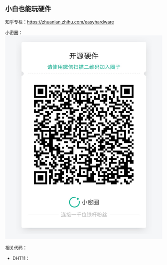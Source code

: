 ## 小白也能玩硬件

知乎专栏：https://zhuanlan.zhihu.com/easyhardware

小密圈：
![](assets/img/qrcode_xmq.jpg)

相关代码：

* DHT11：
